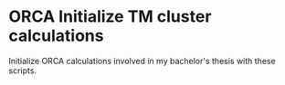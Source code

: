# ORCA Initialize TM cluster calculations
Initialize ORCA calculations involved in my bachelor's thesis with these scripts.

